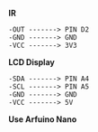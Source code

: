 **IR**
```
-OUT -------> PIN D2
-GND -------> GND
-VCC -------> 3V3
```
**LCD Display**
```
-SDA -------> PIN A4
-SCL -------> PIN A5
-GND -------> GND
-VCC -------> 5V
```
**Use Arfuino Nano**
